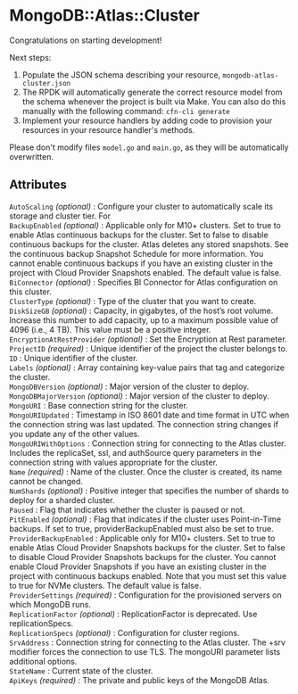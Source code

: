 # MongoDB::Atlas::Cluster

Congratulations on starting development!

Next steps:

1. Populate the JSON schema describing your resource, `mongodb-atlas-cluster.json`
2. The RPDK will automatically generate the correct resource model from the
   schema whenever the project is built via Make.
   You can also do this manually with the following command: `cfn-cli generate`
3. Implement your resource handlers by adding code to provision your resources in your resource handler's methods.

Please don't modify files `model.go` and `main.go`, as they will be automatically overwritten.

## Attributes
`AutoScaling` *(optional)* : Configure your cluster to automatically scale its storage and cluster tier. For<br>
`BackupEnabled` *(optional)* : Applicable only for M10+ clusters. Set to true to enable Atlas continuous backups for the cluster. Set to false to disable continuous backups for the cluster. Atlas deletes any stored snapshots. See the continuous backup Snapshot Schedule for more information. You cannot enable continuous backups if you have an existing cluster in the project with Cloud Provider Snapshots enabled. The default value is false.<br>
`BiConnector` *(optional)* : Specifies BI Connector for Atlas configuration on this cluster.<br>
`ClusterType` *(optional)* : Type of the cluster that you want to create.<br>
`DiskSizeGB` *(optional)* : Capacity, in gigabytes, of the host’s root volume. Increase this number to add capacity, up to a maximum possible value of 4096 (i.e., 4 TB). This value must be a positive integer.<br>
`EncryptionAtRestProvider` *(optional)* : Set the Encryption at Rest parameter.<br>
`ProjectID` *(required)* : Unique identifier of the project the cluster belongs to.<br>
`ID` : Unique identifier of the cluster.<br>
`Labels` *(optional)* : Array containing key-value pairs that tag and categorize the cluster.<br>
`MongoDBVersion` *(optional)* : Major version of the cluster to deploy.<br>
`MongoDBMajorVersion` *(optional)* : Major version of the cluster to deploy.<br>
`MongoURI` : Base connection string for the cluster.<br>
`MongoURIUpdated` : Timestamp in ISO 8601 date and time format in UTC when the connection string was last updated. The connection string changes if you update any of the other values.<br>
`MongoURIWithOptions` : Connection string for connecting to the Atlas cluster. Includes the replicaSet, ssl, and authSource query parameters in the connection string with values appropriate for the cluster.<br>
`Name` *(required)* : Name of the cluster. Once the cluster is created, its name cannot be changed.<br>
`NumShards` *(optional)* : Positive integer that specifies the number of shards to deploy for a sharded cluster.<br>
`Paused` : Flag that indicates whether the cluster is paused or not.<br>
`PitEnabled` *(optional)* : Flag that indicates if the cluster uses Point-in-Time backups. If set to true, providerBackupEnabled must also be set to true.<br>
`ProviderBackupEnabled` : Applicable only for M10+ clusters. Set to true to enable Atlas Cloud Provider Snapshots backups for the cluster. Set to false to disable Cloud Provider Snapshots backups for the cluster. You cannot enable Cloud Provider Snapshots if you have an existing cluster in the project with continuous backups enabled. Note that you must set this value to true for NVMe clusters. The default value is false.<br>
`ProviderSettings` *(required)* : Configuration for the provisioned servers on which MongoDB runs.<br>
`ReplicationFactor` *(optional)* : ReplicationFactor is deprecated. Use replicationSpecs.<br>
`ReplicationSpecs` *(optional)* : Configuration for cluster regions.<br>
`SrvAddress` : Connection string for connecting to the Atlas cluster. The +srv modifier forces the connection to use TLS. The mongoURI parameter lists additional options.<br>
`StateName` : Current state of the cluster.<br>
`ApiKeys` *(required)* : The private and public keys of the MongoDB Atlas.<br>